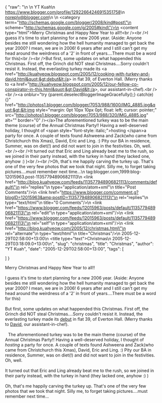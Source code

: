 {
  "raw": "<entry>\n  <author>\n    <name>YT Kuah</name>\n    <uri>https://www.blogger.com/profile/12922664246915351758</uri>\n    <email>noreply@blogger.com</email>\n  </author>\n  <category term=\"http://schemas.google.com/blogger/2008/kind#post\"\n    scheme=\"http://schemas.google.com/g/2005#kind\"/>\n  <content type=\"html\">Merry Christmas and Happy New Year to all!!&lt;br /&gt;&lt;br /&gt;I guess it's time to start  planning for a new 2006 year. (Aside: Anyone besides me still wondering how the hell humanity managed to get back the year 2000? I mean, we are in 2006! 6 years after and I still can't get my head around the weirdness of a '2' in front of years....There must be a word for this)&lt;br /&gt;&lt;br /&gt;But first, some updates on what happended this Christmas. First off, the Grinch did NOT steal Christmas....Sorry couldn't resist it. Instead, the everlasting turkey made its &lt;a href=&quot;http://kuahyeow.blogspot.com/2005/12/cooking-with-turkey-and-david.html&quot;&gt;debut&lt;/a&gt; in flat 39, of Everton Hall. (Merry thanks to &lt;a href=&quot;http://kuahyeow.blogspot.com/2005/12/our-fellow-co-conspirator-in-this.html&quot;&gt;David&lt;/a&gt;, our assistant-in-chef).&lt;br /&gt;&lt;br /&gt;&lt;a onblur=&quot;try {parent.deselectBloggerImageGracefully();} catch(e) {}&quot; href=&quot;http://photos1.blogger.com/blogger/7053/988/1600/IMG_4885.jpg&quot;&gt;&lt;img style=&quot;margin: 0pt 10px 10px 0pt; float: left; cursor: pointer;&quot; src=&quot;http://photos1.blogger.com/blogger/7053/988/320/IMG_4885.jpg&quot; alt=&quot;&quot; border=&quot;0&quot; /&gt;&lt;/a&gt;The aforementioned turkey was to be the main theme (course) of the Annual Christmas Party!! Having a well-deserved holiday, I thought of &lt;span style=&quot;font-style: italic;&quot;&gt;hosting &lt;/span&gt;a party for once. A couple of texts found Ashweena and Zack(who came from Christchurch this Xmas), David, Eric and Ling. :) Pity our BA in residence, Summer, was on diet(!) and did not want to join in the festivities. Oh, well.&lt;br /&gt;&lt;br /&gt;It turned out that Eric and Ling already beat me to the rush, so we joined in their party instead, with the turkey in hand (they lacked one, anyhow :) )&lt;br /&gt;&lt;br /&gt;Oh, that's me happily carving the turkey up. That's one of the very few photos that we took that night. Silly me, to forget taking pictures....must remember next time...</content>\n  <id>tag:blogger.com,1999:blog-12015963.post-113577948906821113</id>\n  <link href=\"http://blog.kuahyeow.com/feeds/113577948906821113/comments/default\"\n    rel=\"replies\"\n    type=\"application/atom+xml\"\n    title=\"Post Comments\"/>\n  <link href=\"https://www.blogger.com/comment.g?blogID=12015963&amp;postID=113577948906821113\"\n    rel=\"replies\"\n    type=\"text/html\"\n    title=\"0 Comments\"/>\n  <link href=\"https://www.blogger.com/feeds/12015963/posts/default/113577948906821113\"\n    rel=\"edit\"\n    type=\"application/atom+xml\"/>\n  <link href=\"https://www.blogger.com/feeds/12015963/posts/default/113577948906821113\"\n    rel=\"self\"\n    type=\"application/atom+xml\"/>\n  <link href=\"http://blog.kuahyeow.com/2005/12/christmas.html\"\n    rel=\"alternate\"\n    type=\"text/html\"\n    title=\"Christmas\"/>\n  <published>2005-12-29T02:58:00+13:00</published>\n  <title type=\"text\">Christmas</title>\n  <updated>2005-12-29T03:18:09.0+13:00</updated>\n</entry>",
  "slug": "christmas",
  "title": "Christmas",
  "author": "YT Kuah",
  "date": "2005-12-29T02:58:00+13:00",
  "tags": [

  ]
}

Merry Christmas and Happy New Year to all!!<br /><br />I guess it's time to start  planning for a new 2006 year. (Aside: Anyone besides me still wondering how the hell humanity managed to get back the year 2000? I mean, we are in 2006! 6 years after and I still can't get my head around the weirdness of a '2' in front of years....There must be a word for this)<br /><br />But first, some updates on what happended this Christmas. First off, the Grinch did NOT steal Christmas....Sorry couldn't resist it. Instead, the everlasting turkey made its <a href="http://kuahyeow.blogspot.com/2005/12/cooking-with-turkey-and-david.html">debut</a> in flat 39, of Everton Hall. (Merry thanks to <a href="http://kuahyeow.blogspot.com/2005/12/our-fellow-co-conspirator-in-this.html">David</a>, our assistant-in-chef).<br /><br /><a onblur="try {parent.deselectBloggerImageGracefully();} catch(e) {}" href="http://photos1.blogger.com/blogger/7053/988/1600/IMG_4885.jpg"><img style="margin: 0pt 10px 10px 0pt; float: left; cursor: pointer;" src="http://photos1.blogger.com/blogger/7053/988/320/IMG_4885.jpg" alt="" border="0" /></a>The aforementioned turkey was to be the main theme (course) of the Annual Christmas Party!! Having a well-deserved holiday, I thought of <span style="font-style: italic;">hosting </span>a party for once. A couple of texts found Ashweena and Zack(who came from Christchurch this Xmas), David, Eric and Ling. :) Pity our BA in residence, Summer, was on diet(!) and did not want to join in the festivities. Oh, well.<br /><br />It turned out that Eric and Ling already beat me to the rush, so we joined in their party instead, with the turkey in hand (they lacked one, anyhow :) )<br /><br />Oh, that's me happily carving the turkey up. That's one of the very few photos that we took that night. Silly me, to forget taking pictures....must remember next time...